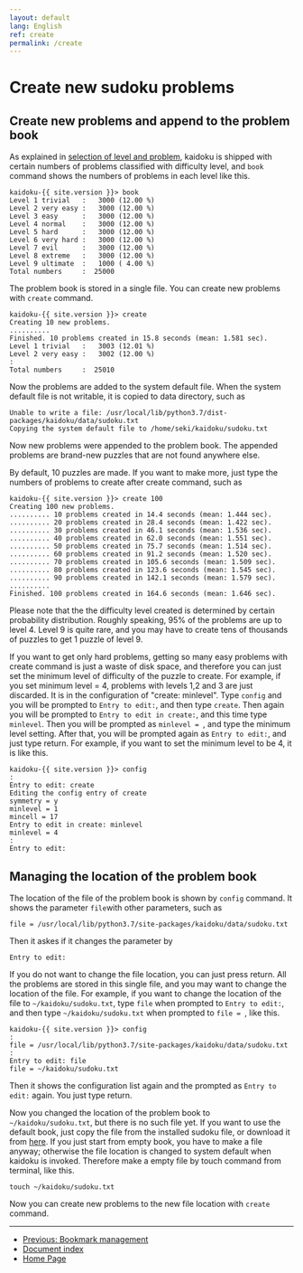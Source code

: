 ```yaml
---
layout: default
lang: English
ref: create
permalink: /create
---
```


# Create new sudoku problems

## Create new problems and append to the problem book

As explained in [selection of level and problem](./level), kaidoku is shipped with certain numbers of problems classified with difficulty level, and `book` command shows the numbers of problems in each level like this.

```
kaidoku-{{ site.version }}> book
Level 1 trivial   :   3000 (12.00 %)
Level 2 very easy :   3000 (12.00 %)
Level 3 easy      :   3000 (12.00 %)
Level 4 normal    :   3000 (12.00 %)
Level 5 hard      :   3000 (12.00 %)
Level 6 very hard :   3000 (12.00 %)
Level 7 evil      :   3000 (12.00 %)
Level 8 extreme   :   3000 (12.00 %)
Level 9 ultimate  :   1000 ( 4.00 %)
Total numbers     :  25000
```

The problem book is stored in a single file. You can create new problems with `create` command.

```
kaidoku-{{ site.version }}> create
Creating 10 new problems.
..........
Finished. 10 problems created in 15.8 seconds (mean: 1.581 sec).
Level 1 trivial   :   3003 (12.01 %)
Level 2 very easy :   3002 (12.00 %)
:
Total numbers     :  25010
```

Now the problems are added to the system default file. When the system default file is not writable, it is copied to data directory, such as

```
Unable to write a file: /usr/local/lib/python3.7/dist-packages/kaidoku/data/sudoku.txt
Copying the system default file to /home/seki/kaidoku/sudoku.txt
```

Now new problems were appended to the problem book. The appended problems are brand-new puzzles that are not found anywhere else.

By default, 10 puzzles are made. If you want to make more, just type the numbers of problems to create after create command, such as

```
kaidoku-{{ site.version }}> create 100
Creating 100 new problems.
.......... 10 problems created in 14.4 seconds (mean: 1.444 sec).
.......... 20 problems created in 28.4 seconds (mean: 1.422 sec).
.......... 30 problems created in 46.1 seconds (mean: 1.536 sec).
.......... 40 problems created in 62.0 seconds (mean: 1.551 sec).
.......... 50 problems created in 75.7 seconds (mean: 1.514 sec).
.......... 60 problems created in 91.2 seconds (mean: 1.520 sec).
.......... 70 problems created in 105.6 seconds (mean: 1.509 sec).
.......... 80 problems created in 123.6 seconds (mean: 1.545 sec).
.......... 90 problems created in 142.1 seconds (mean: 1.579 sec).
..........
Finished. 100 problems created in 164.6 seconds (mean: 1.646 sec).
```

Please note that the the difficulty level created is determined by certain probability distribution. Roughly speaking, 95% of the problems are up to level 4. Level 9 is quite rare, and you may have to create tens of thousands of puzzles to get 1 puzzle of level 9.

If you want to get only hard problems, getting so many easy problems with create command is just a waste of disk space, and therefore you can just set the minimum level of difficulty of the puzzle to create. For example, if you set minimum level = 4, problems with levels 1,2 and 3 are just discarded. It is in the configuration of "create: minlevel". Type `config` and you will be prompted to `Entry to edit:`, and then type `create`. Then again you will be prompted to `Entry to edit in create:`, and this time type `minlevel`. Then you will be prompted as `minlevel = `, and type the minimum level setting. After that, you will be prompted again as `Entry to edit:`, and just type return. For example, if you want to set the minimum level to be 4, it is like this.

```
kaidoku-{{ site.version }}> config
:
Entry to edit: create
Editing the config entry of create
symmetry = y
minlevel = 1
mincell = 17
Entry to edit in create: minlevel
minlevel = 4
:
Entry to edit: 
```

## Managing the location of the problem book

The location of the file of the problem book is shown by `config` command. It shows the parameter `file`with other parameters, such as

```
file = /usr/local/lib/python3.7/site-packages/kaidoku/data/sudoku.txt
```

Then it askes if it changes the parameter by

```
Entry to edit: 
```

If you do not want to change the file location, you can just press return. All the problems are stored in this single file, and you may want to change the location of the file. For example, if you want to change the location of the file to `~/kaidoku/sudoku.txt`, type `file` when prompted to `Entry to edit:`, and then type `~/kaidoku/sudoku.txt` when prompted to `file = `, like this.

```
kaidoku-{{ site.version }}> config
:
file = /usr/local/lib/python3.7/site-packages/kaidoku/data/sudoku.txt
:
Entry to edit: file
file = ~/kaidoku/sudoku.txt
```

Then it shows the configuration list again and the prompted as `Entry to edit:` again. You just type return.

Now you changed the location of the problem book to `~/kaidoku/sudoku.txt`, but there is no such file yet. If you want to use the default book, just copy the file from the installed sudoku file, or download it from [here](https://github.com/sekika/kaidoku/blob/master/kaidoku/data/sudoku.txt). If you just start from empty book, you have to make a file anyway; otherwise the file location is changed to system default when kaidoku is invoked. Therefore make a empty file by touch command from terminal, like this.

```
touch ~/kaidoku/sudoku.txt
```

Now you can create new problems to the new file location with `create` command.

- - -

- [Previous: Bookmark management](bookmark)
- [Document index](./#document)
- [Home Page](./)
